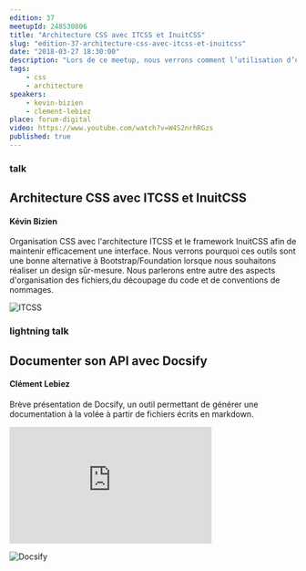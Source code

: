 ```yaml
---
edition: 37
meetupId: 248530806
title: "Architecture CSS avec ITCSS et InuitCSS"
slug: "edition-37-architecture-css-avec-itcss-et-inuitcss"
date: "2018-03-27 18:30:00"
description: "Lors de ce meetup, nous verrons comment l’utilisation d’outils tels que ITCSS ou InuitCSS permet de mettre en place une véritable architecture au sein des fichiers CSS."
tags:
    - css
    - architecture
speakers:
    - kevin-bizien
    - clement-lebiez
place: forum-digital
video: https://www.youtube.com/watch?v=W4S2nrhRGzs
published: true
---
```


### talk
## Architecture CSS avec ITCSS et InuitCSS
#### Kévin Bizien

Organisation CSS avec l'architecture ITCSS et le framework InuitCSS afin de maintenir efficacement une interface. Nous verrons pourquoi ces outils sont une bonne alternative à Bootstrap/Foundation lorsque nous souhaitons réaliser un design sûr-mesure. Nous parlerons entre autre des aspects d'organisation des fichiers,du découpage du code et de conventions de nommages.

![ITCSS](/talks/itcss.png)

### lightning talk
## Documenter son API avec Docsify
#### Clément Lebiez

Brève présentation de Docsify, un outil permettant de générer une documentation à la volée à partir de fichiers écrits en markdown.

<iframe width="355" height="205" src="https://www.youtube.com/embed/nDQS0Fw4Gxg" frameborder="0" allow="autoplay; encrypted-media" allowfullscreen></iframe>

![Docsify](/talks/docsify.svg)
